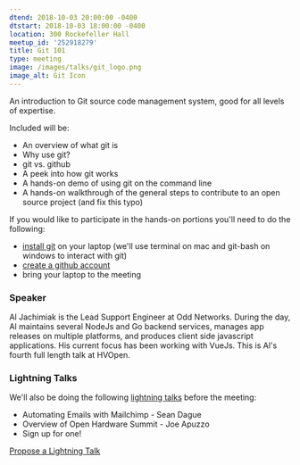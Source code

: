 ```yaml
---
dtend: 2018-10-03 20:00:00 -0400
dtstart: 2018-10-03 18:00:00 -0400
location: 300 Rockefeller Hall
meetup_id: '252918279'
title: Git 101
type: meeting
image: /images/talks/git_logo.png
image_alt: Git Icon
---
```


An introduction to Git source code management system, good for all
levels of expertise.

Included will be:

- An overview of what git is
- Why use git?
- git vs. github
- A peek into how git works
- A hands-on demo of using git on the command line
- A hands-on walkthrough of the general steps to contribute to an open source project (and fix this typo)

If you would like to participate in the hands-on portions you'll need
to do the following:

- [install git](https://git-scm.com/book/en/v2/Getting-Started-Installing-Git) on your laptop (we'll use terminal on mac and git-bash on windows to interact with git)
- [create a github account](https://github.com/join)
- bring your laptop to the meeting


### Speaker ###

Al Jachimiak is the Lead Support Engineer at Odd Networks. During the
day, Al maintains several NodeJs and Go backend services, manages app
releases on multiple platforms, and produces client side javascript
applications. His current focus has been working with VueJs. This is
Al's fourth full length talk at HVOpen.


### Lightning Talks ###

We'll also be doing the
following [lightning talks](/lightning-talks.html) before the meeting:

* Automating Emails with Mailchimp - Sean Dague
* Overview of Open Hardware Summit - Joe Apuzzo
* Sign up for one!

<a class="btn btn-default btn-hvopen"
  href="mailto:sean@dague.net?cc=matthias.a.johnson@gmail.com&subject=HV%20Open%20Lightning%20Talk%20Submission"
  role="button">Propose
  a Lightning Talk</a>
